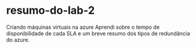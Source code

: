 # resumo-do-lab-2
Criando máquinas virtuais na azure
Aprendi sobre o tempo de disponibilidade de cada SLA e um breve resumo dos tipos de redundância do azure.
